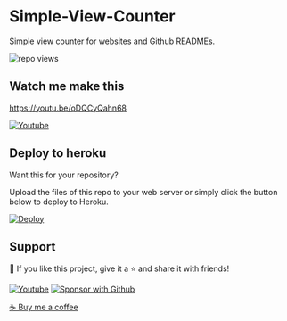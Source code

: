 # Simple-View-Counter

 Simple view counter for websites and Github READMEs.

<img title="repo views" src="https://freshidea.com/jonah/app/simple-view-counter">

## Watch me make this

https://youtu.be/oDQCyQahn68

<a href="https://youtu.be/oDQCyQahn68"><img alt="Youtube" title="Youtube" src="https://img.shields.io/badge/-Watch-red?style=for-the-badge&logo=youtube&logoColor=white"/></a>

## Deploy to heroku

Want this for your repository?

Upload the files of this repo to your web server or simply click the button below to deploy to Heroku.

<a href="https://heroku.com/deploy?template=https://github.com/DenverCoder1/Simple-View-Counter/tree/main">
  <img src="https://www.herokucdn.com/deploy/button.svg" alt="Deploy">
</a>

## Support

💖 If you like this project, give it a ⭐ and share it with friends!

<p align="left">
  <a href="https://www.youtube.com/channel/UCipSxT7a3rn81vGLw9lqRkg?sub_confirmation=1"><img alt="Youtube" title="Youtube" src="https://img.shields.io/badge/-Subscribe-red?style=for-the-badge&logo=youtube&logoColor=white"/></a>
  <a href="https://github.com/sponsors/DenverCoder1"><img alt="Sponsor with Github" title="Sponsor with Github" src="https://img.shields.io/badge/-Sponsor-ea4aaa?style=for-the-badge&logo=github&logoColor=white"/></a>
</p>

<a href="https://ko-fi.com/jlawrence">☕ Buy me a coffee</a>